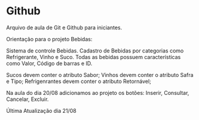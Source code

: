 # Github

Arquivo de aula de Git e Github para iniciantes.

Orientação para o projeto Bebidas:

Sistema de controle Bebidas.
Cadastro de Bebidas por categorias como Refrigerante, Vinho e Suco.
Todas as bebidas possuem características como Valor, Código de barras e ID.

Sucos devem conter o atributo Sabor;
Vinhos devem conter o atributo Safra e Tipo;
Refrigenrantes devem conter o atributo Retornável;

Na aula do dia 20/08 adicionamos ao projeto os botões:
Inserir, Consultar, Cancelar, Excluir.

Última Atualização dia 21/08
